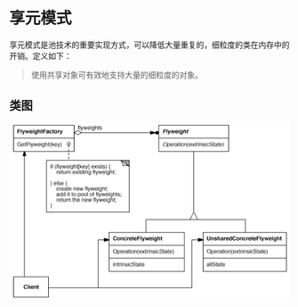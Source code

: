 # 享元模式

享元模式是池技术的重要实现方式，可以降低大量重复的，细粒度的类在内存中的开销。定义如下：

> 使用共享对象可有效地支持大量的细粒度的对象。

## 类图

![](flyweight.gif)